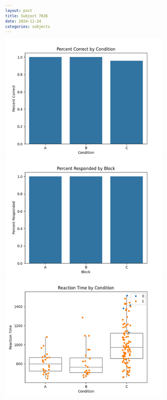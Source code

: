 ```yaml
---
layout: post
title: Subject 7026
date: 2024-11-24
categories: subjects
---
```


![](data/7026/run-12/7026_ATS_percent_correct.png)
![](data/7026/run-12/7026_ATS_percent_responded.png)
![](data/7026/run-12/7026_ATS_rt.png)
